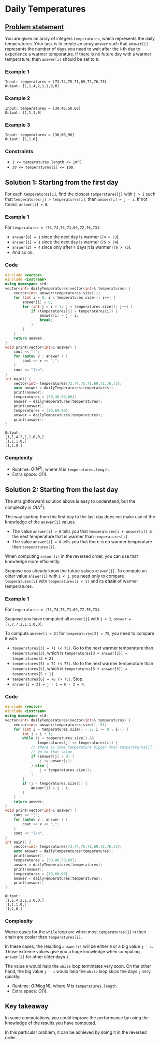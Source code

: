 # Daily Temperatures

## [Problem statement](https://leetcode.com/problems/daily-temperatures/)

You are given an array of integers `temperatures`, which represents the daily temperatures. Your task is to create an array `answer` such that `answer[i]` represents the number of days you need to wait after the i-th day to experience a warmer temperature. If there is no future day with a warmer temperature, then `answer[i]` should be set to `0`. 

### Example 1
```text
Input: temperatures = [73,74,75,71,69,72,76,73]
Output: [1,1,4,2,1,1,0,0]
```

### Example 2
```text
Input: temperatures = [30,40,50,60]
Output: [1,1,1,0]
```

### Example 3
```text
Input: temperatures = [30,60,90]
Output: [1,1,0]
```
 
### Constraints
* `1 <= temperatures.length <= 10^5`.
* `30 <= temperatures[i] <= 100`.

## Solution 1: Starting from the first day

For each `temperatures[i]`, find the closest `temperatures[j]` with `j > i` such that `temperatures[j] > temperatures[i]`, then `answer[i] = j - i`. If not found, `answer[i] = 0`.

### Example 1
For `temperatures = [73,74,75,71,69,72,76,73]`:

* `answer[0] = 1` since the next day is warmer (`74 > 73`).
* `answer[1] = 1` since the next day is warmer (`75 > 74`).
* `answer[2] = 4` since only after `4` days it is warmer (`76 > 75`).
* And so on.

### Code
```cpp
#include <vector>
#include <iostream>
using namespace std;
vector<int> dailyTemperatures(vector<int>& temperatures) {
    vector<int> answer(temperatures.size());
    for (int i = 0; i < temperatures.size(); i++) {
        answer[i] = 0;
        for (int j = i + 1; j < temperatures.size(); j++) {
            if (temperatures[j] > temperatures[i]) {
                answer[i] = j - i;
                break;
            }
        }
    }
    return answer;
}
void print(vector<int>& answer) {
    cout << "[";
    for (auto& v : answer ) {
        cout << v << ",";
    }
    cout << "]\n";
}
int main() {
    vector<int> temperatures{73,74,75,71,69,72,76,73};
    auto answer = dailyTemperatures(temperatures);
    print(answer);
    temperatures = {30,40,50,60};
    answer = dailyTemperatures(temperatures);
    print(answer);
    temperatures = {30,60,90};
    answer = dailyTemperatures(temperatures);
    print(answer);
}
```
```text
Output:
[1,1,4,2,1,1,0,0,]
[1,1,1,0,]
[1,1,0,]
```

### Complexity
* Runtime: $O(N^2)$, where $N$ is `temperatures.length`.
* Extra space: $O(1)$.

## Solution 2: Starting from the last day

The straightforward solution above is easy to understand, but the complexity is $O(N^2)$. 

The way starting from the first day to the last day does not make use of the knowledge of the `answer[i]` values. 

* The value `answer[i] > 0` tells you that `temperatures[i + answer[i]]` is the next temperature that is warmer than `temperatures[i]`. 
* The value `answer[i] = 0` tells you that there is no warmer temperature than `temperatures[i]`. 

When computing `answer[i]` in the reversed order, you can use that knowledge more efficiently.

Suppose you already know the future values `answer[j]`. To compute an older value `answer[i]` with `i < j`, you need only to compare `temperatures[i]` with `temperatures[i + 1]` and its **chain** of warmer temperatures.  

### Example 1
For `temperatures = [73,74,75,71,69,72,76,73]`. 

Suppose you have computed all `answer[j]` with `j > 2`, `answer = [?,?,?,2,1,1,0,0]`.  

To compute `answer[i = 2]` for `temperatures[2] = 75`, you need to compare it with

* `temperatures[3] = 71 (< 75)`. Go to the next warmer temperature than `temperatures[3]`, which is `temperatures[3 + answer[3]] = temperatures[3 + 2]`. 
* `temperatures[5] = 72 (< 75)`. Go to the next warmer temperature than `temperatures[5]`, which is `temperatures[5 + answer[5]] = temperatures[5 + 1]`. 
* `temperatures[6] = 76 (> 75)`. Stop.
* `answer[i = 2] = j - i = 6 - 2 = 4`.

### Code
```cpp
#include <vector>
#include <iostream>
using namespace std;
vector<int> dailyTemperatures(vector<int>& temperatures) {
    vector<int> answer(temperatures.size(), 0);
    for (int i = temperatures.size() - 2; i >= 0 ; i--) {
        int j = i + 1;
        while (j < temperatures.size() && 
               temperatures[j] <= temperatures[i]) {
            // there is some temperature bigger than temperatures[j], 
            // go to that value 
            if (answer[j] > 0) { 
                j += answer[j];
            } else {
                j = temperatures.size();    
            }
        }
        if (j < temperatures.size()) {
            answer[i] = j - i;
        }
    }
    return answer;
}
void print(vector<int>& answer) {
    cout << "[";
    for (auto& v : answer ) {
        cout << v << ",";
    }
    cout << "]\n";
}
int main() {
    vector<int> temperatures{73,74,75,71,69,72,76,73};
    auto answer = dailyTemperatures(temperatures);
    print(answer);
    temperatures = {30,40,50,60};
    answer = dailyTemperatures(temperatures);
    print(answer);
    temperatures = {30,60,90};
    answer = dailyTemperatures(temperatures);
    print(answer);
}
```
```text
Output:
[1,1,4,2,1,1,0,0,]
[1,1,1,0,]
[1,1,0,]
```

### Complexity
Worse cases for the `while` loop are when most `temperatures[j]` in their chain are cooler than `temperatures[i]`. 

In these cases, the resulting `answer[i]` will be either `0` or a big value `j - i`. Those extreme values give you a huge knowledge when computing `answer[i]` for other older days `i`.

The value `0` would help the `while` loop terminates very soon. On the other hand, the big value `j - i` would help the `while` loop skips the days `j` very quickly.

* Runtime: $O(N\log N)$, where $N$ is `temperatures.length`. 
* Extra space: $O(1)$.

## Key takeaway
In some computations, you could improve the performance by using the knowledge of the results you have computed. 

In this particular problem, it can be achieved by doing it in the reversed order.
